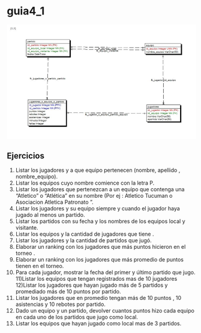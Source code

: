 # guia4_1

![guia4_1](guia4_1.png)

## Ejercicios

1. Listar los jugadores y a que equipo pertenecen (nombre, apellido ,
nombre_equipo).
2. Listar los equipos cuyo nombre comience con la letra P.
3. Listar los jugadores que pertenezcan a un equipo que contenga una “Atletico” o
“Atlética” en su nombre (Por ej : Atletico Tucuman o Asociacion Atletica
Patronato ”.
4. Listar los jugadores y su equipo siempre y cuando el jugador haya jugado al menos
un partido.
5. Listar los partidos con su fecha y los nombres de los equipos local y visitante.
6. Listar los equipos y la cantidad de jugadores que tiene .
7. Listar los jugadores y la cantidad de partidos que jugó.
8. Elaborar un ranking con los jugadores que más puntos hicieron en el torneo .
9. Elaborar un ranking con los jugadores que más promedio de puntos tienen en el
torneo.
10. Para cada jugador, mostrar la fecha del primer y último partido que jugo.
11)Listar los equipos que tengan registrados mas de 10 jugadores
12)Listar los jugadores que hayan jugado más de 5 partidos y promediado más de 10
puntos por partido.
11. Listar los jugadores que en promedio tengan más de 10 puntos , 10 asistencias y
10 rebotes por partido.
12. Dado un equipo y un partido, devolver cuantos puntos hizo cada equipo en cada
uno de los partidos que jugo como local.
13. Listar los equipos que hayan jugado como local mas de 3 partidos.